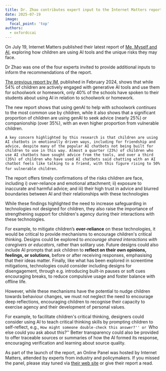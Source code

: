 ```yaml
---
title: Dr. Zhao contributes expert input to the Internet Matters report
date: 2025-07-19
image:
  focal_point: 'top'
authors:
  - oxfordccai
---
```



On July 19, Internet Matters published their latest report of [Me, Myself and AI](https://www.internetmatters.org/hub/research/me-myself-and-ai-chatbot-research/), exploring how children are using AI tools and the unique risks they may face.

Dr Zhao was one of the four experts invited to provide additional inputs to inform the recommendations of the report.

[The previous report by IM](https://www.internetmatters.org/hub/research/generative-ai-in-education-report/), published in February 2024, shows that while 54% of children are actively engaged with generative AI tools and use them for schoolwork or homework, only 40% of the schools have spoken to their students about using AI in relation to schoolwork or homework.

The new report shows that using genAI to help with schoolwork *continues* to the most common use by children, while it also shows that a significant proportion of children are using genAI to seek advice (nearly 25%) or companionship (over 35%), with an even higher proportion from vulnerable children.

`A key concern highlighted by this research is that children are using AI chatbots in emotionally driven ways, including for friendship and advice, despite many of the popular AI chatbots not being built for children to use in this way. Almost a quarter (23%) of children who use AI chatbots have sought advice from the tools, and over a third (35%) of children who have used AI chatbots said chatting with an AI chatbot feels like talking to a friend, with this figure rising to 50% for vulnerable children`.


The report offers timely confirmations of the risks children are face, including i) over-reliance and emotional attachment; ii) exposure to inaccurate and harmful advice; and iii) their high trust in advice and blurred boundaries between AI and their relationships with these technologies


While these findings highlighted the need to increase safeguarding in technologies not designed for children, they also raise the importance of strengthening support for children's agency during their interactions with these technologies.

For example, to mitigate children’s **over-reliance** on these technologies, it would be critical to provide mechanisms to encourage children's critical thinking. Designs could be explored to *encourage shared interactions with caregivers or educators*, rather than solitary use. Future designs could also include AI prompts that ask children to **reflect on their own opinions, feelings, or solutions**, before or after receiving responses, emphasising that their ideas matter. Finally, like what has been explored in screentime mitigations, technologies could consider including designs for disengagement, through e.g. introducing built-in pauses or soft cues encouraging breaks, to reduce compulsive usage and foster balance with offline life.


However, while these mechanisms have the potential to nudge children towards behaviour changes, we must not neglect the need to encourage deep reflections, encouraging children to recognise their capacity to exercise agency and their development of personal values.

For example, to facilitate children's critical thinking, designers could consider using AI to teach critical thinking skills by prompting children to self-reflect, e.g., ``How might someone double-check this answer?'' or ``Who else could you ask about this?'' Better transparency could also be provided to offer traceable sources or summaries of how the AI formed its response, encouraging verification and learning about source quality.

As part of the launch of the report, an Online Panel was hosted by Internet Matters, attended by experts from industry and policymakers. If you missed the panel, please stay tuned via [their web site](https://www.internetmatters.org/hub/research/me-myself-and-ai-chatbot-research/) or give their report a read.
